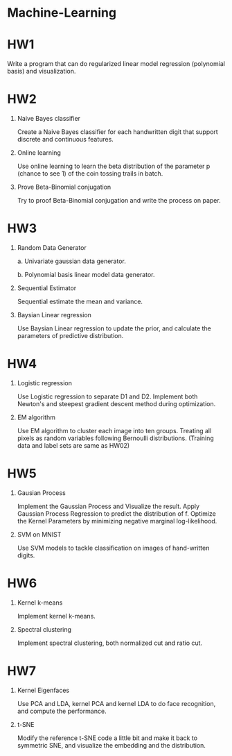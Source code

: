 ﻿# Machine-Learning
# HW1
Write a program that can do regularized linear model regression (polynomial basis) and visualization.
# HW2
1. Naive Bayes classifier

    Create a Naive Bayes classifier for each handwritten digit that support discrete and continuous features.

2. Online learning

    Use online learning to learn the beta distribution of the parameter p (chance to see 1) of the coin tossing trails in batch.

3. Prove Beta-Binomial conjugation

    Try to proof Beta-Binomial conjugation and write the process on paper.
# HW3
1. Random Data Generator

    a. Univariate gaussian data generator.
    
    b. Polynomial basis linear model data generator.

2. Sequential Estimator

    Sequential estimate the mean and variance.

3. Baysian Linear regression

    Use Baysian Linear regression to update the prior, and calculate the parameters of predictive distribution.
# HW4
1. Logistic regression

    Use Logistic regression to separate D1 and D2. Implement both Newton's and steepest gradient descent method during optimization.

2. EM algorithm

    Use EM algorithm to cluster each image into ten groups. Treating all pixels as random variables
following Bernoulli distributions. (Training data and label sets are same as HW02)
# HW5
1. Gausian Process

    Implement the Gaussian Process and Visualize the result. Apply Gaussian Process Regression to predict the distribution of f. Optimize the Kernel Parameters by minimizing negative marginal log-likelihood.

2. SVM on MNIST

    Use SVM models to tackle classification on images of hand-written digits.
# HW6
1. Kernel k-means

    Implement kernel k-means.

2. Spectral clustering

    Implement spectral clustering, both normalized cut and ratio cut.
# HW7
1. Kernel Eigenfaces

    Use PCA and LDA, kernel PCA and kernel LDA to do face recognition, and compute the performance.
    
2. t-SNE

    Modify the reference t-SNE code a little bit and make it back to symmetric SNE, and visualize the embedding and the distribution.
